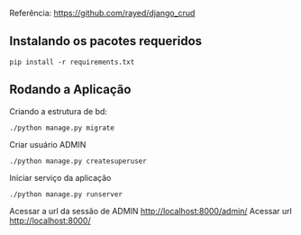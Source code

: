 ﻿

Referência: https://github.com/rayed/django_crud


## Instalando os pacotes requeridos

    pip install -r requirements.txt

## Rodando a Aplicação

Criando a estrutura de bd:

    ./python manage.py migrate

Criar usuário ADMIN

    ./python manage.py createsuperuser

Iniciar serviço da aplicação

    ./python manage.py runserver

Acessar a url da sessão de ADMIN <http://localhost:8000/admin/>
Acessar url <http://localhost:8000/>

